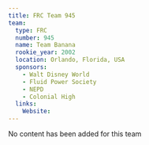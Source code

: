```yaml
---
title: FRC Team 945
team:
  type: FRC
  number: 945
  name: Team Banana
  rookie_year: 2002
  location: Orlando, Florida, USA
  sponsors:
    - Walt Disney World
    - Fluid Power Society
    - NEPD
    - Colonial High
  links:
    Website: 
---
```

No content has been added for this team